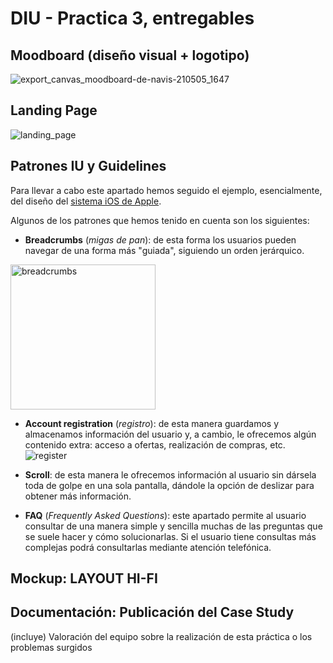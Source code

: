 # DIU - Practica 3, entregables

## Moodboard (diseño visual + logotipo)   

![export_canvas_moodboard-de-navis-210505_1647](https://user-images.githubusercontent.com/75760642/117178608-87527e80-add2-11eb-8836-394aedd65443.png)


## Landing Page

![landing_page](https://user-images.githubusercontent.com/75760642/117292733-d3ec9700-ae70-11eb-9e4c-b1e70f6ce629.png)

## Patrones IU y Guidelines

Para llevar a cabo este apartado hemos seguido el ejemplo, esencialmente, del diseño del [sistema iOS de Apple](https://developer.apple.com/design/human-interface-guidelines/ios/overview/themes/).

Algunos de los patrones que hemos tenido en cuenta son los siguientes:

* **Breadcrumbs** (*migas de pan*): de esta forma los usuarios pueden navegar de una forma más "guiada", siguiendo un orden jerárquico.
<img width="232" alt="breadcrumbs" src="https://user-images.githubusercontent.com/75760642/118110519-c8561e80-b3e2-11eb-9890-ced0dd35d9e3.png">

* **Account registration** (*registro*): de esta manera guardamos y almacenamos información del usuario y, a cambio, le ofrecemos algún contenido extra: acceso a ofertas, realización de compras, etc.
![register](https://user-images.githubusercontent.com/75760642/118110674-ffc4cb00-b3e2-11eb-96a3-402db7eacdff.jpg)

* **Scroll**: de esta manera le ofrecemos información al usuario sin dársela toda de golpe en una sola pantalla, dándole la opción de deslizar para obtener más información.
* **FAQ** (*Frequently Asked Questions*): este apartado permite al usuario consultar de una manera simple y sencilla muchas de las preguntas que se suele hacer y cómo solucionarlas. Si el usuario tiene consultas más complejas podrá consultarlas mediante atención telefónica.


## Mockup: LAYOUT HI-FI


## Documentación: Publicación del Case Study


(incluye) Valoración del equipo sobre la realización de esta práctica o los problemas surgidos
 
